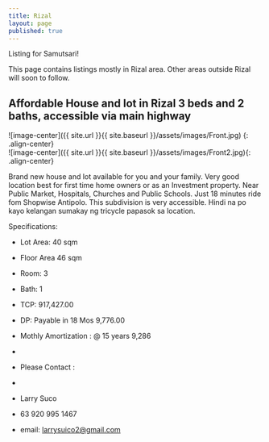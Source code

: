 ```yaml
---
title: Rizal
layout: page
published: true
---
```


Listing for Samutsari!

 This page contains listings mostly in Rizal area. Other areas outside Rizal will soon to follow.
 


 
 
 
 
 
## Affordable House and lot in Rizal 3 beds and 2 baths, accessible via main highway


 
  
  ![image-center]({{ site.url }}{{ site.baseurl }}/assets/images/Front.jpg) {: .align-center}  
  ![image-center]({{ site.url }}{{ site.baseurl }}/assets/images/Front2.jpg){: .align-center}
  
  
  
  

  







Brand new house and lot available for you and your family. Very good location best for first time home owners or as an Investment property. Near Public Market, Hospitals, Churches and Public Schools. Just 18 minutes ride fom Shopwise Antipolo. This subdivision is very accessible. Hindi na po kayo kelangan sumakay ng tricycle papasok sa location.


Specifications: 

- Lot Area: 40 sqm
- Floor Area 46 sqm
- Room: 3
- Bath: 1


- TCP: 917,427.00
- DP: Payable in 18 Mos 9,776.00
- Mothly Amortization : @ 15 years 9,286
- 
- Please Contact :
- 
- Larry Suco
- 63 920 995 1467
- email: larrysuico2@gmail.com
